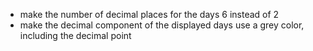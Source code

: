 - make the number of decimal places for the days 6 instead of 2
- make the decimal component of the displayed days use a grey color, including the decimal point
